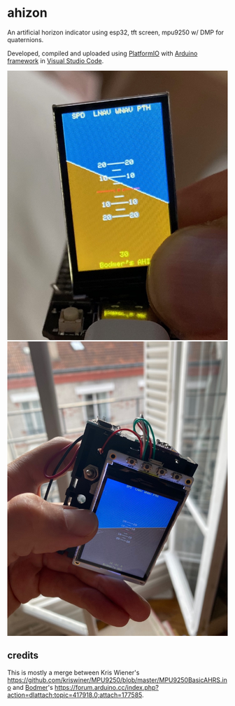 # ahizon
An artificial horizon indicator using esp32, tft screen, mpu9250 w/ DMP for quaternions.

Developed, compiled and uploaded using [PlatformIO](https://platformio.org) with [Arduino framework](https://docs.platformio.org/en/latest/platforms/espressif32.html) in [Visual Studio Code](https://code.visualstudio.com).

![finished job](pics/IMG_5210.jpg)
![new version](pics/IMG_5396.jpg)

## credits
This is mostly a merge between Kris Wiener's https://github.com/kriswiner/MPU9250/blob/master/MPU9250BasicAHRS.ino and [Bodmer](https://github.com/Bodmer)'s https://forum.arduino.cc/index.php?action=dlattach;topic=417918.0;attach=177585.